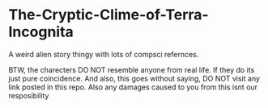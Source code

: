# The-Cryptic-Clime-of-Terra-Incognita
A weird alien story thingy with lots of compsci refernces. 


BTW, the charecters DO NOT resemble anyone from real life. If they do its just pure coincidence. And also, this goes without saying, DO NOT visit any link posted in this repo. Also any damages caused to you from this isnt our resposibility
